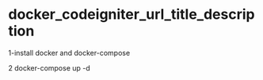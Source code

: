# docker_codeigniter_url_title_description

1-install docker and docker-compose

2 docker-compose up -d
